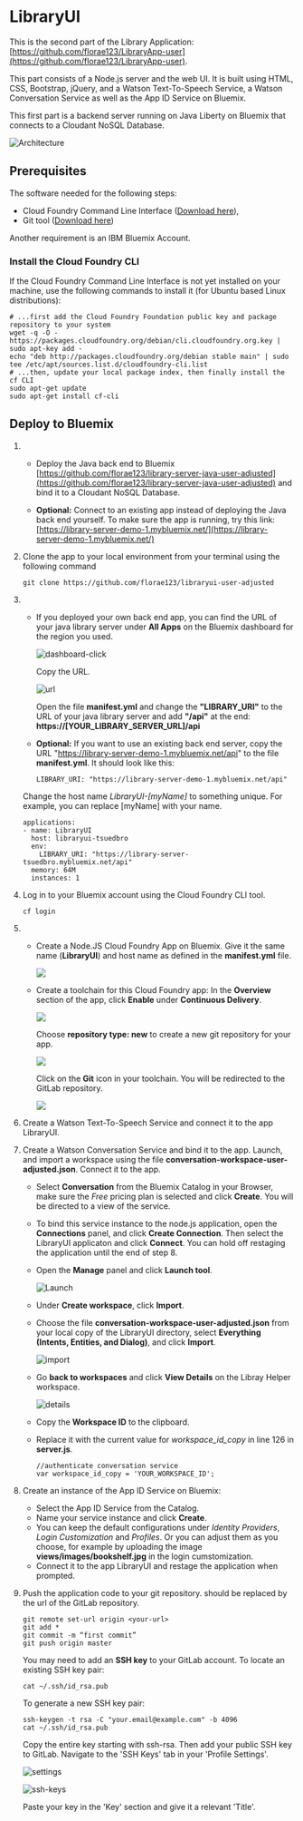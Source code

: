 # LibraryUI

This is the second part of the Library Application: [https://github.com/florae123/LibraryApp-user](https://github.com/florae123/LibraryApp-user).

This part consists of a Node.js server and the web UI.
It is built using HTML, CSS, Bootstrap, jQuery, and a Watson Text-To-Speech Service, a Watson Conversation Service as well as the App ID Service on Bluemix.

This first part is a backend server running on Java Liberty on Bluemix that connects to a Cloudant NoSQL Database.

  ![Architecture](./images/architecture-node.png)

## Prerequisites

  The software needed for the following steps:
  * Cloud Foundry Command Line Interface ([Download here](https://github.com/cloudfoundry/cli/releases)),
  * Git tool ([Download here](https://git-scm.com/downloads))

  Another requirement is an IBM Bluemix Account.

### Install the Cloud Foundry CLI

  If the Cloud Foundry Command Line Interface is not yet installed on your machine, use the following commands to install it (for Ubuntu based Linux distributions):

  ```
  # ...first add the Cloud Foundry Foundation public key and package repository to your system
  wget -q -O - https://packages.cloudfoundry.org/debian/cli.cloudfoundry.org.key | sudo apt-key add -
  echo "deb http://packages.cloudfoundry.org/debian stable main" | sudo tee /etc/apt/sources.list.d/cloudfoundry-cli.list
  # ...then, update your local package index, then finally install the cf CLI
  sudo apt-get update
  sudo apt-get install cf-cli
  ```

## Deploy to Bluemix

1. * Deploy the Java back end to Bluemix [https://github.com/florae123/library-server-java-user-adjusted](https://github.com/florae123/library-server-java-user-adjusted) and bind it to a Cloudant NoSQL Database.

   * **Optional:** Connect to an existing app instead of deploying the Java back end yourself. To make sure the app is running, try this link: [https://library-server-demo-1.mybluemix.net/](https://library-server-demo-1.mybluemix.net/)

2. Clone the app to your local environment from your terminal using the following command

    ```
    git clone https://github.com/florae123/libraryui-user-adjusted
    ```

3. * If you deployed your own back end app, you can find the URL of your java library server under **All Apps** on the Bluemix dashboard for the region you used.

     ![dashboard-click](./images/dashboard.png)

     Copy the URL.

     ![url](./images/java-url.png)

     Open the file **manifest.yml** and change the **"LIBRARY_URI"** to the URL of your java library server and add **"/api"** at the end: **https://[YOUR_LIBRARY_SERVER_URL]/api**

    * **Optional:** If you want to use an existing back end server, copy the URL "https://library-server-demo-1.mybluemix.net/api" to the file **manifest.yml**. It should look like this:

      ```
      LIBRARY_URI: "https://library-server-demo-1.mybluemix.net/api"
      ```

    Change the host name *LibraryUI-[myName]* to something unique. For example, you can replace [myName] with your name.

    ```
    applications:
    - name: LibraryUI
      host: libraryui-tsuedbro
      env:
        LIBRARY_URI: "https://library-server-tsuedbro.mybluemix.net/api"
      memory: 64M
      instances: 1
    ```

4. Log in to your Bluemix account using the Cloud Foundry CLI tool.

	```
	cf login
	```

5.  * Create a Node.JS Cloud Foundry App on Bluemix.
      Give it the same name (**LibraryUI**) and host name as defined in the **manifest.yml** file.

      ![](./images/nodejsapp.png)

    * Create a toolchain for this Cloud Foundry app:
      In the **Overview** section of the app, click **Enable** under **Continuous Delivery**.

      ![](./images/createtoolchain.png)

      Choose **repository type: new** to create a new git repository for your app.

      ![](./images/gitrepo.png)

      Click on the **Git** icon in your toolchain. You will be redirected to the GitLab repository.

      ![](./images/toolchaingit.png)

6. Create a Watson Text-To-Speech Service and connect it to the app LibraryUI.

7. Create a Watson Conversation Service and bind it to the app. Launch, and import a workspace using the file **conversation-workspace-user-adjusted.json**. Connect it to the app.

    * Select **Conversation** from the Bluemix Catalog in your Browser, make sure the *Free* pricing plan is selected and click **Create**. You will be directed to a view of the service.
    * To bind this service instance to the node.js application, open the **Connections** panel, and click **Create Connection**. Then select the LibraryUI applicaton and click **Connect**. You can hold off restaging the application until the end of step 8.
    * Open the **Manage** panel and click **Launch tool**.

        ![Launch](./images/launch-conv.png)

    * Under **Create workspace**, click **Import**.
    * Choose the file **conversation-workspace-user-adjusted.json** from your local copy of the LibraryUI directory, select **Everything (Intents, Entities, and Dialog)**, and click **Import**.

        ![import](./images/import-workspace-2.png)

    * Go **back to workspaces** and click **View Details** on the Libray Helper workspace.

        ![details](./images/workspace-id.png)

    * Copy the **Workspace ID** to the clipboard.
    * Replace it with the current value for *workspace_id_copy* in line 126 in **server.js**.

        ```
        //authenticate conversation service
        var workspace_id_copy = 'YOUR_WORKSPACE_ID';
        ```
8. Create an instance of the App ID Service on Bluemix:

    * Select the App ID Service from the Catalog.
    * Name your service instance and click **Create**.
    * You can keep the default configurations under *Identity Providers*, *Login Customization* and *Profiles*. Or you can adjust them as you choose, for example by uploading the image **views/images/bookshelf.jpg** in the login cumstomization.
    * Connect it to the app LibraryUI and restage the application when prompted.

9. Push the application code to your git repository. *<your-url>* should be replaced by the url of the GitLab repository.

    ```
    git remote set-url origin <your-url>
    git add *
    git commit -m “first commit”
    git push origin master
    ```
    You may need to add an **SSH key** to your GitLab account.
    To locate an existing SSH key pair:
    ```
    cat ~/.ssh/id_rsa.pub
    ```
    To generate a new SSH key pair:
    ```
    ssh-keygen -t rsa -C "your.email@example.com" -b 4096
    cat ~/.ssh/id_rsa.pub
    ```
    Copy the entire key starting with ssh-rsa.
    Then add your public SSH key to GitLab. Navigate to the 'SSH Keys' tab in your 'Profile Settings'.

      ![settings](./images/gitlab-settings.png)
      
      ![ssh-keys](./images/gitlab-ssh.png)

    Paste your key in the 'Key' section and give it a relevant 'Title'.
